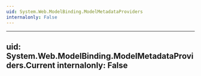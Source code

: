```yaml
---
uid: System.Web.ModelBinding.ModelMetadataProviders
internalonly: False
---
```


---
uid: System.Web.ModelBinding.ModelMetadataProviders.Current
internalonly: False
---
